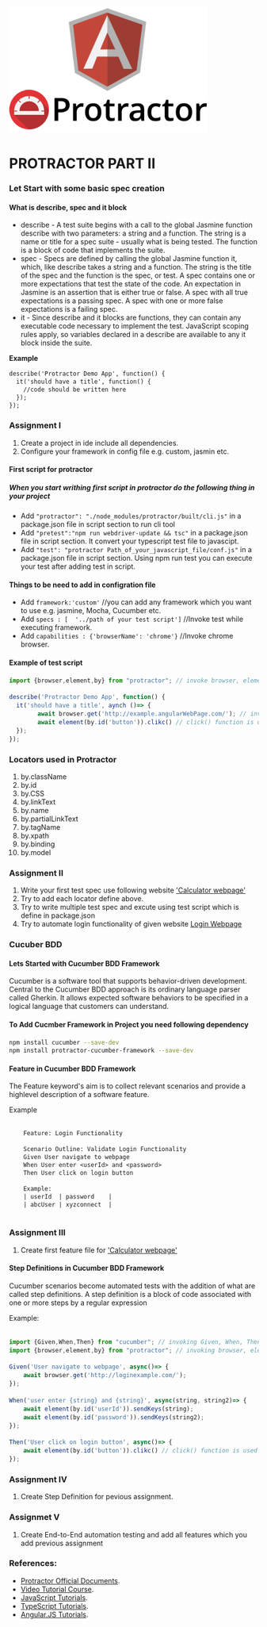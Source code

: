 ![Protractor](./images/protractorLogo.png)
# PROTRACTOR PART II


### Let Start with some basic spec creation

#### What is **describe**, **spec** and **it** block

* describe - A test suite begins with a call to the global Jasmine function describe with two parameters: a string and a function. The string is a name or title for a spec suite - usually what is being tested. The function is a block of code that implements the suite.
* spec - Specs are defined by calling the global Jasmine function it, which, like describe takes a string and a function. The string is the title of the spec and the function is the spec, or test. A spec contains one or more expectations that test the state of the code. An expectation in Jasmine is an assertion that is either true or false. A spec with all true expectations is a passing spec. A spec with one or more false expectations is a failing spec.
* it - Since describe and it blocks are functions, they can contain any executable code necessary to implement the test. JavaScript scoping rules apply, so variables declared in a describe are available to any it block inside the suite.

**Example**

```javacript
describe('Protractor Demo App', function() {
  it('should have a title', function() {
    //code should be written here
  });
});
```

### Assignment I

1. Create a project in ide include all dependencies.
2. Configure your framework in config file e.g. custom, jasmin etc.

#### First script for protractor 

##### When you start writhing first script in protractor do the following thing in your project
* Add ``"protractor": "./node_modules/protractor/built/cli.js"`` in a package.json file in script section to run cli tool
* Add ``"pretest":"npm run webdriver-update && tsc"`` in a package.json file in script section. It convert your typescript test file to javascipt.
* Add ``"test": "protractor Path_of_your_javascript_file/conf.js"`` in a package.json file in script section. Using npm run test you can execute your test after adding test in script.

#### Things to be need to add in configration file

* Add ``framework:'custom'`` //you can add any framework which you want to use e.g. jasmine, Mocha, Cucumber etc.
* Add ``specs : [  '../path of your test script']`` //Invoke test while executing framework.
* Add ``capabilities : {'browserName': 'chrome'}`` //Invoke chrome browser.

#### Example of test script

```typescript
import {browser,element,by} from "protractor"; // invoke browser, element and by from protractor

describe('Protractor Demo App', function() {
  it('should have a title', aynch ()=> {
		await browser.get('http://example.angularWebPage.com/'); // invoke browser and navigate to the website
		await element(by.id('button')).clikc() // click() function is used here
  });
});

```

### Locators used in Protractor 

1. by.className
2. by.id
3. by.CSS
4. by.linkText
5. by.name
6. by.partialLinkText
7. by.tagName
8. by.xpath
9. by.binding
10. by.model

### Assignment II

1. Write your first test spec use following website ['Calculator webpage'](http://juliemr.github.io/protractor-demo/)
2. Try to add each locator define above.
3. Try to write multiple test spec and excute using test script which is define in package.json
4. Try to automate login functionality of given website [Login Webpage](https://www.globalsqa.com/angularJs-protractor/registration-login-example/#/login)



### Cucuber BDD 

#### Lets Started with Cucumber BDD Framework

Cucumber is a software tool that supports behavior-driven development. 
Central to the Cucumber BDD approach is its ordinary language parser called Gherkin. 
It allows expected software behaviors to be specified in a logical language that customers can understand.

#### To Add Cucmber Framework in Project you need following dependency

```sh
npm install cucumber --save-dev
npm install protractor-cucumber-framework --save-dev
```

#### Feature in Cucumber BDD Framework

The Feature keyword's aim is to collect relevant scenarios and provide a highlevel description of a software feature.

Example 
```feature
	
	Feature: Login Functionality
	
	Scenario Outline: Validate Login Functionality
	Given User navigate to webpage 
	When User enter <userId> and <password>
	Then User click on login button
	
	Example:
	| userId  | password    |
	| abcUser | xyzconnect  |
	
```

### Assignment III

1. Create first feature file for ['Calculator webpage'](http://juliemr.github.io/protractor-demo/)

#### Step Definitions in Cucumber BDD Framework

Cucumber scenarios become automated tests with the addition of what are
called step definitions. A step definition is a block of code associated with one or
more steps by a regular expression

Example:
```javascript

import {Given,When,Then} from "cucumber"; // invoking Given, When, Then keyword from cucumber 
import {browser,element,by} from "protractor"; // invoking browser, element and by from protractor

Given('User navigate to webpage', async()=> {
    await browser.get('http://loginexample.com/');
});

When('user enter {string} and {string}', async(string, string2)=> {
    await element(by.id('userId')).sendKeys(string);
    await element(by.id('password')).sendKeys(string2);
});

Then('User click on login button', async()=> {
	await element(by.id('button')).clikc() // click() function is used here
});

```


### Assignment IV

1. Create Step Definition for pevious assignment.


### Assignmet V

1. Create End-to-End automation testing and add all features which you add previous assignment


### References:

- [Protractor Official Documents](https://www.protractortest.org/#/).
- [Video Tutorial Course](https://www.udemy.com/course/protractor-tutorial/).
- [JavaScript Tutorials](https://www.w3schools.com/js/).
- [TypeScript Tutorials](https://www.tutorialspoint.com/typescript/index.htm).
- [Angular.JS Tutorials](https://www.w3schools.com/angular/).



